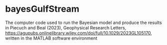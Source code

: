 # bayesGulfStream
 The computer code used to run the Bayesian model and produce the results in Piecuch and Beal (2023), Geophysical Research Letters, https://agupubs.onlinelibrary.wiley.com/doi/full/10.1029/2023GL105170, written in the MATLAB software environment 
